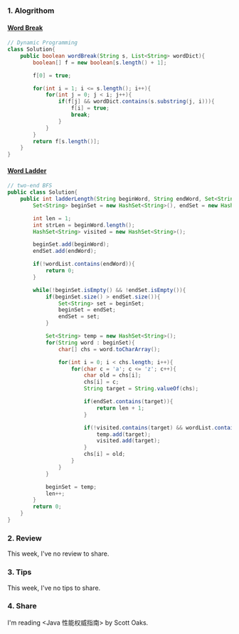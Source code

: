### 1. Alogrithom
#### [Word Break](https://leetcode.com/problems/word-break/description/)

```java
// Dynamic Programming
class Solution{
	public boolean wordBreak(String s, List<String> wordDict){
		boolean[] f = new boolean[s.length() + 1];

		f[0] = true;

		for(int i = 1; i <= s.length(); i++){
			for(int j = 0; j < i; j++){
				if(f[j] && wordDict.contains(s.substring(j, i))){
					f[i] = true;
					break;
				}
			}
		}
		return f[s.length()];
	}
}
```

#### [Word Ladder](https://leetcode.com/problems/word-ladder/description/)

```java
// two-end BFS
public class Solution{
	public int ladderLength(String beginWord, String endWord, Set<String> wordList){
		Set<String> beginSet = new HashSet<String>(), endSet = new HashSet<String>();

		int len = 1;
		int strLen = beginWord.length();
		HashSet<String> visited = new HashSet<String>();

		beginSet.add(beginWord);
		endSet.add(endWord);

		if(!wordList.contains(endWord)){
			return 0;
		}

		while(!beginSet.isEmpty() && !endSet.isEmpty()){
			if(beginSet.size() > endSet.size()){
				Set<String> set = beginSet;
				beginSet = endSet;
				endSet = set;
			}

			Set<String> temp = new HashSet<String>();
			for(String word : beginSet){
				char[] chs = word.toCharArray();

				for(int i = 0; i < chs.length; i++){
					for(char c = 'a'; c <= 'z'; c++){
						char old = chs[i];
						chs[i] = c;
						String target = String.valueOf(chs);

						if(endSet.contains(target)){
							return len + 1;
						}

						if(!visited.contains(target) && wordList.contains(target)){
							temp.add(target);
							visited.add(target);
						}
						chs[i] = old;
					}
				}
			}

			beginSet = temp;
			len++;
		}
		return 0;
	}
}
```

### 2. Review
This week, I've no review to share.


### 3. Tips
This week, I've no tips to share.

### 4. Share
I'm reading \<Java 性能权威指南\> by Scott Oaks.<br/>

<br/>
